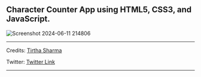 ## Character Counter App using HTML5, CSS3, and JavaScript.

![Screenshot 2024-06-11 214806](https://github.com/genze121/Message-Counter/assets/45147588/df83bc97-1aa0-449e-85b6-c6b693e33872)

----

Credits: [Tirtha Sharma](https://github.com/genze121 "Tirtha Sharma")

Twitter: [Twitter Link](https://x.com/tirthagenze121 "Tirtha Sharma")

---
